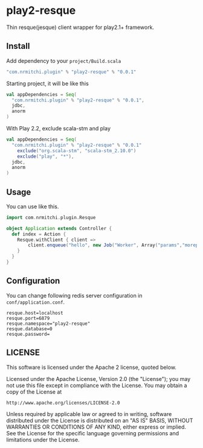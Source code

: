 # play2-resque

Thin resque(jesque) client wrapper for play2.1+ framework.

## Install

Add dependency to your `project/Build.scala`

```scala
"com.nrmitchi.plugin" % "play2-resque" % "0.0.1"
```

Starting project, it will be like this

```scala
val appDependencies = Seq(
  "com.nrmitchi.plugin" % "play2-resque" % "0.0.1",
  jdbc,
  anorm
)
```
 With Play 2.2, exclude scala-stm and play
```scala
val appDependencies = Seq(
  "com.nrmitchi.plugin" % "play2-resque" % "0.0.1"
    exclude("org.scala-stm", "scala-stm_2.10.0")
    exclude("play", "*"),
  jdbc,
  anorm
)
```
## Usage

You can use like this.

```scala
import com.nrmitchi.plugin.Resque

object Application extends Controller {
  def index = Action {
    Resque.withClient { client =>
        client.enqueue("hello", new Job("Worker", Array("params","moreparams")))
    }
  }
}
```

## Configuration

You can change following redis server configuration in `conf/application.conf`.

```text
resque.host=localhost
resque.port=6879
resque.namespace="play2-resque"
resque.database=0
resque.password=
```

## LICENSE
This software is licensed under the Apache 2 license, quoted below.

Licensed under the Apache License, Version 2.0 (the "License"); you may not use this file except in compliance with the License. You may obtain a copy of the License at


    http://www.apache.org/licenses/LICENSE-2.0

Unless required by applicable law or agreed to in writing, software distributed under the License is distributed on an "AS IS" BASIS, WITHOUT WARRANTIES OR CONDITIONS OF ANY KIND, either express or implied. See the License for the specific language governing permissions and limitations under the License.
